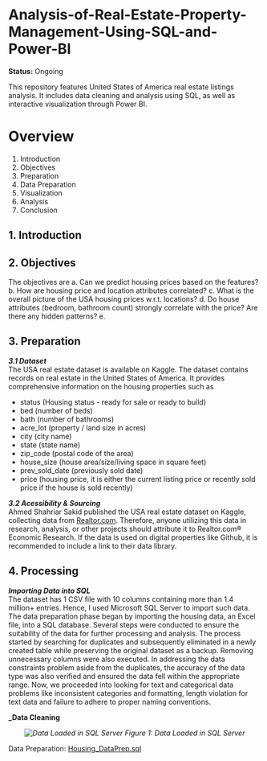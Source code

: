 # Analysis-of-Real-Estate-Property-Management-Using-SQL-and-Power-BI
**Status:** Ongoing 

This repository features United States of America real estate listings analysis. It includes data cleaning and analysis using SQL, as well as interactive visualization through Power BI.

# Overview
1. Introduction
2. Objectives
3. Preparation
4. Data Preparation
5. Visualization
6. Analysis
7. Conclusion

## 1. Introduction

## 2. Objectives
The objectives are
a. Can we predict housing prices based on the features?
b. How are housing price and location attributes correlated?
c. What is the overall picture of the USA housing prices w.r.t. locations?
d. Do house attributes (bedroom, bathroom count) strongly correlate with the price? Are there any hidden patterns?
e.
## 3. Preparation

**_3.1 Dataset_** <br>
The USA real estate dataset is available on Kaggle. The dataset contains records on real estate in the United States of America. It provides comprehensive information on the housing properties such as
- status (Housing status - ready for sale or ready to build)
- bed (number of beds)
- bath (number of bathrooms)
- acre_lot (property / land size in acres)
- city (city name)
- state (state name)
- zip_code (postal code of the area)
- house_size (house area/size/living space in square feet)
- prev_sold_date (previously sold date)
- price (housing price, it is either the current listing price or recently sold price if the house is sold recently)

**_3.2 Acessibility & Sourcing_** <br>
Ahmed Shahriar Sakid published the USA real estate dataset on Kaggle, collecting data from [Realtor.com](https://www.realtor.com/research/data). Therefore, anyone utilizing this data in research, analysis, or other projects should attribute it to Realtor.com® Economic Research. If the data is used on digital properties like Github, it is recommended to include a link to their data library.

## 4. Processing
**_Importing Data into SQL_** <br>
The dataset has 1 CSV file with 10 columns containing more than 1.4 million+ entries. Hence, I used Microsoft SQL Server to import such data.
The data preparation phase began by importing the housing data, an Excel file, into a SQL database. Several steps were conducted to ensure the suitability of the data for further processing and analysis. The process started by searching for duplicates and subsequently eliminated in a newly created table while preserving the original dataset as a backup. Removing unnecessary columns were also executed. In addressing the data constraints problem aside from the duplicates, the accuracy of the data type was also verified and ensured the data fell within the appropriate range. Now, we proceeded into looking for text and categorical data problems like inconsistent categories and formatting, length violation for text data and failure to adhere to proper naming conventions.

**_Data Cleaning** <br>





*<p align="center"> ![Data Loaded in SQL Server](https://github.com/macababbadcherry/Analysis-of-Real-Estate-Property-Management-Using-SQL-and-Power-BI/assets/148540172/d9974921-2950-404c-af62-bf18cdf69e12) Figure 1: Data Loaded in SQL Server</p>*

Data Preparation: [Housing_DataPrep.sql](https://github.com/macababbadcherry/Analysis-of-Real-Estate-Property-Management-Using-SQL-and-Power-BI/blob/main/Housing_DataPrep.sql)
